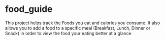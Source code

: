 # food_guide

This project helps track the Foods you eat and calories you consume. It also allows you to add a food to a specific meal (Breakfast, Lunch, Dinner or Snack) in order to view the food your eating better at a glance
